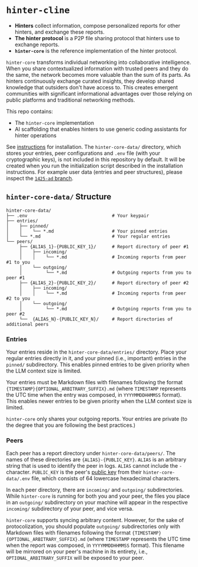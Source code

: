 # `hinter-cline`

- **Hinters** collect information, compose personalized reports for other hinters, and exchange these reports.
- **The hinter protocol** is a P2P file sharing protocol that hinters use to exchange reports.
- **`hinter-core`** is the reference implementation of the hinter protocol.

`hinter-core` transforms individual networking into collaborative intelligence.
When you share contextualized information with trusted peers and they do the same, the network becomes more valuable than the sum of its parts.
As hinters continuously exchange curated insights, they develop shared knowledge that outsiders don't have access to.
This creates emergent communities with significant informational advantages over those relying on public platforms and traditional networking methods.

This repo contains:
- The `hinter-core` implementation
- AI scaffolding that enables hinters to use generic coding assistants for hinter operations

See [instructions](./instructions.md) for installation.
The `hinter-core-data/` directory, which stores your entries, peer configurations and `.env` file (with your cryptographic keys), is not included in this repository by default. It will be created when you run the initialization script described in the installation instructions.
For example user data (entries and peer structures), please inspect the [`1425-ad` branch](https://github.com/bbenligiray/hinter-core/tree/1425-ad/hinter-core-data).

## `hinter-core-data/` Structure

```
hinter-core-data/
├── .env                                # Your keypair
├── entries/
│    ├── pinned/
│    │    └── *.md                      # Your pinned entries
│    └── *.md                           # Your regular entries
└── peers/
     ├── {ALIAS_1}-{PUBLIC_KEY_1}/      # Report directory of peer #1
     │    ├── incoming/
     │    │    └── *.md                 # Incoming reports from peer #1 to you
     │    └── outgoing/
     │         └── *.md                 # Outgoing reports from you to peer #1
     ├── {ALIAS_2}-{PUBLIC_KEY_2}/      # Report directory of peer #2
     │    ├── incoming/
     │    │    └── *.md                 # Incoming reports from peer #2 to you
     │    └── outgoing/
     │         └── *.md                 # Outgoing reports from you to peer #2
     └──  {ALIAS_N}-{PUBLIC_KEY_N}/     # Report directories of additional peers
```

### Entries

Your entries reside in the `hinter-core-data/entries/` directory.
Place your regular entries directly in it, and your pinned (i.e., important) entries in the `pinned/` subdirectory.
This enables pinned entries to be given priority when the LLM context size is limited.

Your entries must be Markdown files with filenames following the format `{TIMESTAMP}{OPTIONAL_ARBITRARY_SUFFIX}.md` (where `TIMESTAMP` represents the UTC time when the entry was composed, in `YYYYMMDDHHMMSS` format).
This enables newer entries to be given priority when the LLM context size is limited.

`hinter-core` only shares your outgoing reports.
Your entries are private (to the degree that you are following the best practices.)

### Peers

Each peer has a report directory under `hinter-core-data/peers/`.
The names of these directories are `{ALIAS}-{PUBLIC_KEY}`.
`ALIAS` is an arbitrary string that is used to identify the peer in logs.
`ALIAS` cannot include the `-` character.
`PUBLIC_KEY` is the peer's [public key](#keypair) from their `hinter-core-data/.env` file, which consists of 64 lowercase hexadecimal characters.

In each peer directory, there are `incoming/` and `outgoing/` subdirectories.
While `hinter-core` is running for both you and your peer, the files you place in an `outgoing/` subdirectory on your machine will appear in the respective `incoming/` subdirectory of your peer, and vice versa.

`hinter-core` supports syncing arbitrary content.
However, for the sake of protocolization, you should populate `outgoing/` subdirectories only with Markdown files with filenames following the format `{TIMESTAMP}{OPTIONAL_ARBITRARY_SUFFIX}.md` (where `TIMESTAMP` represents the UTC time when the report was composed, in `YYYYMMDDHHMMSS` format).
This filename will be mirrored on your peer's machine in its entirety, i.e., `OPTIONAL_ARBITRARY_SUFFIX` will be exposed to your peer.